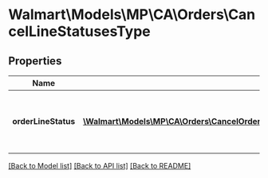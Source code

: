 # Walmart\Models\MP\CA\Orders\CancelLineStatusesType

## Properties

Name | Type | Description | Notes
------------ | ------------- | ------------- | -------------
**orderLineStatus** | [**\Walmart\Models\MP\CA\Orders\CancelOrderLinesCARequestOrderLinesOrderLineInnerOrderLineStatusesOrderLineStatusInner[]**](CancelOrderLinesCARequestOrderLinesOrderLineInnerOrderLineStatusesOrderLineStatusInner.md) | List of details about the cancellation status update |


[[Back to Model list]](./) [[Back to API list]](../../../../../README.md#supported-apis) [[Back to README]](../../../../../README.md)
